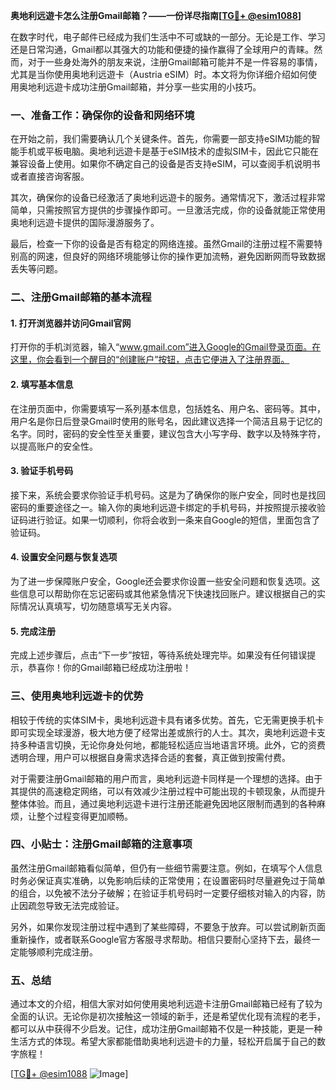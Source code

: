 **奥地利远遊卡怎么注册Gmail邮箱？——一份详尽指南[[TG💪+ @esim1088](https://t.me/s/esim1088)]**

在数字时代，电子邮件已经成为我们生活中不可或缺的一部分。无论是工作、学习还是日常沟通，Gmail都以其强大的功能和便捷的操作赢得了全球用户的青睐。然而，对于一些身处海外的朋友来说，注册Gmail邮箱可能并不是一件容易的事情，尤其是当你使用奥地利远遊卡（Austria eSIM）时。本文将为你详细介绍如何使用奥地利远遊卡成功注册Gmail邮箱，并分享一些实用的小技巧。

### 一、准备工作：确保你的设备和网络环境

在开始之前，我们需要确认几个关键条件。首先，你需要一部支持eSIM功能的智能手机或平板电脑。奥地利远遊卡是基于eSIM技术的虚拟SIM卡，因此它只能在兼容设备上使用。如果你不确定自己的设备是否支持eSIM，可以查阅手机说明书或者直接咨询客服。

其次，确保你的设备已经激活了奥地利远遊卡的服务。通常情况下，激活过程非常简单，只需按照官方提供的步骤操作即可。一旦激活完成，你的设备就能正常使用奥地利远遊卡提供的国际漫游服务了。

最后，检查一下你的设备是否有稳定的网络连接。虽然Gmail的注册过程不需要特别高的网速，但良好的网络环境能够让你的操作更加流畅，避免因断网而导致数据丢失等问题。

### 二、注册Gmail邮箱的基本流程

#### 1. 打开浏览器并访问Gmail官网

打开你的手机浏览器，输入“www.gmail.com”进入Google的Gmail登录页面。在这里，你会看到一个醒目的“创建账户”按钮，点击它便进入了注册界面。

#### 2. 填写基本信息

在注册页面中，你需要填写一系列基本信息，包括姓名、用户名、密码等。其中，用户名是你日后登录Gmail时使用的账号名，因此建议选择一个简洁且易于记忆的名字。同时，密码的安全性至关重要，建议包含大小写字母、数字以及特殊字符，以提高账户的安全性。

#### 3. 验证手机号码

接下来，系统会要求你验证手机号码。这是为了确保你的账户安全，同时也是找回密码的重要途径之一。输入你的奥地利远遊卡绑定的手机号码，并按照提示接收验证码进行验证。如果一切顺利，你将会收到一条来自Google的短信，里面包含了验证码。

#### 4. 设置安全问题与恢复选项

为了进一步保障账户安全，Google还会要求你设置一些安全问题和恢复选项。这些信息可以帮助你在忘记密码或其他紧急情况下快速找回账户。建议根据自己的实际情况认真填写，切勿随意填写无关内容。

#### 5. 完成注册

完成上述步骤后，点击“下一步”按钮，等待系统处理完毕。如果没有任何错误提示，恭喜你！你的Gmail邮箱已经成功注册啦！

### 三、使用奥地利远遊卡的优势

相较于传统的实体SIM卡，奥地利远遊卡具有诸多优势。首先，它无需更换手机卡即可实现全球漫游，极大地方便了经常出差或旅行的人士。其次，奥地利远遊卡支持多种语言切换，无论你身处何地，都能轻松适应当地语言环境。此外，它的资费透明合理，用户可以根据自身需求选择合适的套餐，真正做到按需付费。

对于需要注册Gmail邮箱的用户而言，奥地利远遊卡同样是一个理想的选择。由于其提供的高速稳定网络，可以有效减少注册过程中可能出现的卡顿现象，从而提升整体体验。而且，通过奥地利远遊卡进行注册还能避免因地区限制而遇到的各种麻烦，让整个过程变得更加顺畅。

### 四、小贴士：注册Gmail邮箱的注意事项

虽然注册Gmail邮箱看似简单，但仍有一些细节需要注意。例如，在填写个人信息时务必保证真实准确，以免影响后续的正常使用；在设置密码时尽量避免过于简单的组合，以免被不法分子破解；在验证手机号码时一定要仔细核对输入的内容，防止因疏忽导致无法完成验证。

另外，如果你发现注册过程中遇到了某些障碍，不要急于放弃。可以尝试刷新页面重新操作，或者联系Google官方客服寻求帮助。相信只要耐心坚持下去，最终一定能够顺利完成注册。

### 五、总结

通过本文的介绍，相信大家对如何使用奥地利远遊卡注册Gmail邮箱已经有了较为全面的认识。无论你是初次接触这一领域的新手，还是希望优化现有流程的老手，都可以从中获得不少启发。记住，成功注册Gmail邮箱不仅是一种技能，更是一种生活方式的体现。希望大家都能借助奥地利远遊卡的力量，轻松开启属于自己的数字旅程！

[[TG💪+ @esim1088](https://t.me/s/esim1088) ![Image](https://i.postimg.cc/4NQfJmqS/Snipaste-2025-05-13-00-14-12.png)]